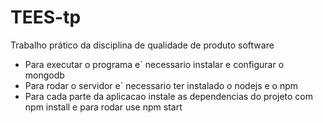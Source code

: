 # TEES-tp
Trabalho prático da disciplina de qualidade de produto software

- Para executar o programa e` necessario instalar e configurar o mongodb
- Para rodar o servidor e` necessario ter instalado o nodejs e o npm
- Para cada parte da aplicacao instale as dependencias do projeto com npm install e para rodar use npm start